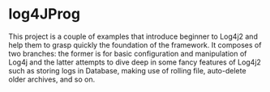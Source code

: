 # log4JProg
This project is a couple of examples that introduce beginner to Log4j2 and help them to grasp quickly the foundation of the framework. 
It composes of two branches: the former is for basic configuration and manipulation of Log4j and the latter attempts to dive
deep in some fancy features of Log4j2 such as storing logs in Database, making use of rolling file, auto-delete older 
archives, and so on.
